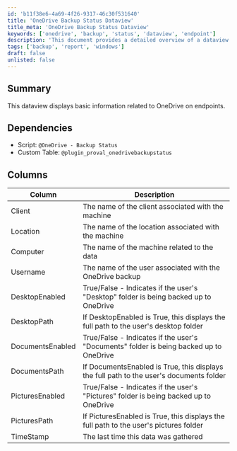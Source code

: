 ```yaml
---
id: 'b11f38e6-4a69-4f26-9317-46c30f531640'
title: 'OneDrive Backup Status Dataview'
title_meta: 'OneDrive Backup Status Dataview'
keywords: ['onedrive', 'backup', 'status', 'dataview', 'endpoint']
description: 'This document provides a detailed overview of a dataview that displays essential information related to OneDrive backups on endpoints, including dependencies, columns, and their descriptions.'
tags: ['backup', 'report', 'windows']
draft: false
unlisted: false
---
```


## Summary

This dataview displays basic information related to OneDrive on endpoints.

## Dependencies

- Script: `@OneDrive - Backup Status`
- Custom Table: `@plugin_proval_onedrivebackupstatus`

## Columns

| Column            | Description                                                                                          |
|-------------------|------------------------------------------------------------------------------------------------------|
| Client            | The name of the client associated with the machine                                                  |
| Location          | The name of the location associated with the machine                                                |
| Computer          | The name of the machine related to the data                                                         |
| Username          | The name of the user associated with the OneDrive backup                                            |
| DesktopEnabled     | True/False - Indicates if the user's "Desktop" folder is being backed up to OneDrive               |
| DesktopPath       | If DesktopEnabled is True, this displays the full path to the user's desktop folder                 |
| DocumentsEnabled   | True/False - Indicates if the user's "Documents" folder is being backed up to OneDrive             |
| DocumentsPath     | If DocumentsEnabled is True, this displays the full path to the user's documents folder             |
| PicturesEnabled    | True/False - Indicates if the user's "Pictures" folder is being backed up to OneDrive              |
| PicturesPath      | If PicturesEnabled is True, this displays the full path to the user's pictures folder               |
| TimeStamp         | The last time this data was gathered                                                                  |

